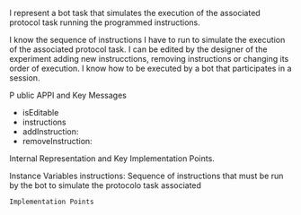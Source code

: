 I represent a bot task that simulates the execution of the associated protocol task running the programmed instructions.


I know the sequence of instructions I have to run to simulate the execution of the associated protocol task.
I can be edited by the designer of the experiment adding new instrucctions, removing instructions or changing its order of execution.
I know how to be executed by a bot that participates in a session. 

P ublic APPI  and Key Messages

- isEditable
- instructions
- addInstruction:
- removeInstruction:
 
Internal Representation and Key Implementation Points.

   Instance Variables
		instructions:		<OrderedCollection>	Sequence of instructions that must be run by the bot to simulate the protocolo task associated

    Implementation Points